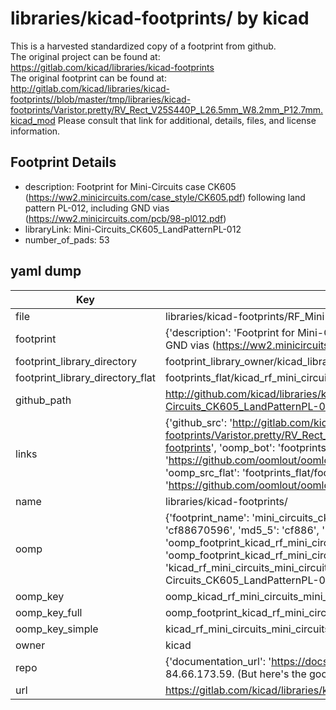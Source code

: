 # libraries/kicad-footprints/ by kicad  
This is a harvested standardized copy of a footprint from github.  
The original project can be found at:  
https://gitlab.com/kicad/libraries/kicad-footprints  
The original footprint can be found at:
http://gitlab.com/kicad/libraries/kicad-footprints//blob/master/tmp/libraries/kicad-footprints/Varistor.pretty/RV_Rect_V25S440P_L26.5mm_W8.2mm_P12.7mm.kicad_mod
Please consult that link for additional, details, files, and license information.  
## Footprint Details
* description: Footprint for Mini-Circuits case CK605 (https://ww2.minicircuits.com/case_style/CK605.pdf) following land pattern PL-012, including GND vias (https://ww2.minicircuits.com/pcb/98-pl012.pdf)  
* libraryLink: Mini-Circuits_CK605_LandPatternPL-012  
* number_of_pads: 53  
## yaml dump  
| Key | Value |  
| --- | --- |  
| file | libraries/kicad-footprints/RF_Mini-Circuits.pretty/Mini-Circuits_CK605_LandPatternPL-012.kicad_mod |  
| footprint | {'description': 'Footprint for Mini-Circuits case CK605 (https://ww2.minicircuits.com/case_style/CK605.pdf) following land pattern PL-012, including GND vias (https://ww2.minicircuits.com/pcb/98-pl012.pdf)', 'libraryLink': 'Mini-Circuits_CK605_LandPatternPL-012', 'number_of_pads': 53} |  
| footprint_library_directory | footprint_library_owner/kicad_libraries/kicad-footprints/ |  
| footprint_library_directory_flat | footprints_flat/kicad_rf_mini_circuits_mini_circuits_ck605_landpatternpl_012/working |  
| github_path | http://github.com/kicad/libraries/kicad-footprints//blob/master/tmp/libraries/kicad-footprints/RF_Mini-Circuits.pretty/Mini-Circuits_CK605_LandPatternPL-012.kicad_mod |  
| links | {'github_src': 'http://gitlab.com/kicad/libraries/kicad-footprints//blob/master/tmp/libraries/kicad-footprints/Varistor.pretty/RV_Rect_V25S440P_L26.5mm_W8.2mm_P12.7mm.kicad_mod', 'github_src_repo': 'https://gitlab.com/kicad/libraries/kicad-footprints', 'oomp_bot': 'footprints/kicad_rf_mini_circuits_mini_circuits_ck605_landpatternpl_012/working', 'oomp_bot_github': 'https://github.com/oomlout/oomlout_oomp_footprint_bot/tree/main/footprints/kicad_rf_mini_circuits_mini_circuits_ck605_landpatternpl_012/working', 'oomp_src_flat': 'footprints_flat/footprints_flat/kicad_rf_mini_circuits_mini_circuits_ck605_landpatternpl_012/working', 'oomp_src_flat_github': 'https://github.com/oomlout/oomlout_oomp_footprint_src/tree/main/footprints_flat/kicad_rf_mini_circuits_mini_circuits_ck605_landpatternpl_012/working'} |  
| name | libraries/kicad-footprints/ |  
| oomp | {'footprint_name': 'mini_circuits_ck605_landpatternpl_012', 'library_name': 'rf_mini_circuits', 'md5': 'cf8867059670951c927adb9af29aa534', 'md5_10': 'cf88670596', 'md5_5': 'cf886', 'md5_6': 'cf8867', 'oomp_key': 'oomp_kicad_rf_mini_circuits_mini_circuits_ck605_landpatternpl_012', 'oomp_key_extra': 'oomp_footprint_kicad_rf_mini_circuits_mini_circuits_ck605_landpatternpl_012', 'oomp_key_full': 'oomp_footprint_kicad_rf_mini_circuits_mini_circuits_ck605_landpatternpl_012_cf8867', 'oomp_key_simple': 'kicad_rf_mini_circuits_mini_circuits_ck605_landpatternpl_012', 'original_filename': 'libraries/kicad-footprints/RF_Mini-Circuits.pretty/Mini-Circuits_CK605_LandPatternPL-012.kicad_mod', 'owner_name': 'kicad'} |  
| oomp_key | oomp_kicad_rf_mini_circuits_mini_circuits_ck605_landpatternpl_012 |  
| oomp_key_full | oomp_footprint_kicad_rf_mini_circuits_mini_circuits_ck605_landpatternpl_012 |  
| oomp_key_simple | kicad_rf_mini_circuits_mini_circuits_ck605_landpatternpl_012 |  
| owner | kicad |  
| repo | {'documentation_url': 'https://docs.github.com/rest/overview/resources-in-the-rest-api#rate-limiting', 'message': "API rate limit exceeded for 84.66.173.59. (But here's the good news: Authenticated requests get a higher rate limit. Check out the documentation for more details.)"} |  
| url | https://gitlab.com/kicad/libraries/kicad-footprints |  

